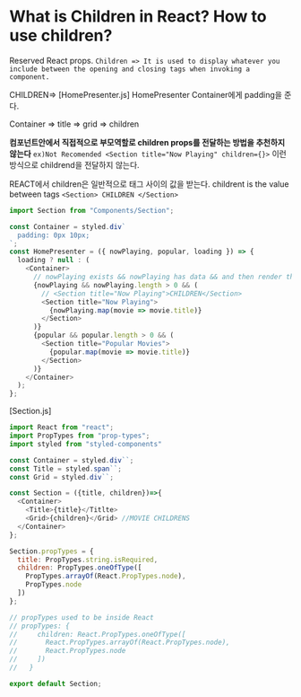 # What is Children in React? How to use children?

Reserved React props.
`Children => It is used to display whatever you include between the opening and closing tags when invoking a component.`

CHILDREN=>
[HomePresenter.js]
HomePresenter Container에게 padding을 준다.

Container => title => grid => children

**컴포넌트안에서 직접적으로 부모역할로 children props를 전달하는 방법을 추천하지 않는다**
`ex)Not Recomended <Section title="Now Playing" children={}>`
이런 방식으로 childrend을 전달하지 않는다.

REACT에서 children은 일반적으로 태그 사이의 값을 받는다. childrent is the value between tags
`<Section> CHILDREN </Section>`

```js
import Section from "Components/Section";

const Container = styled.div`
  padding: 0px 10px;
`;
const HomePresenter = ({ nowPlaying, popular, loading }) => {
  loading ? null : (
    <Container>
      // nowPlaying exists && nowPlaying has data && and then render the data
      {nowPlaying && nowPlaying.length > 0 && (
        // <Section title="Now Playing">CHILDREN</Section>
        <Section title="Now Playing">
          {nowPlaying.map(movie => movie.title)}
        </Section>
      )}
      {popular && popular.length > 0 && (
        <Section title="Popular Movies">
          {popular.map(movie => movie.title)}
        </Section>
      )}
    </Container>
  );
};
```

[Section.js]

```js
import React from "react";
import PropTypes from "prop-types";
import styled from "styled-components"

const Container = styled.div``;
const Title = styled.span``;
const Grid = styled.div``;

const Section = ({title, children})=>{
  <Container>
    <Title>{title}</Titlte>
    <Grid>{children}</Grid> //MOVIE CHILDRENS
  </Container>
};

Section.propTypes = {
  title: PropTypes.string.isRequired,
  children: PropTypes.oneOfType([
    PropTypes.arrayOf(React.PropTypes.node),
    PropTypes.node
  ])
};

// propTypes used to be inside React
// propTypes: {
//     children: React.PropTypes.oneOfType([
//       React.PropTypes.arrayOf(React.PropTypes.node),
//       React.PropTypes.node
//     ])
//   }

export default Section;
```
